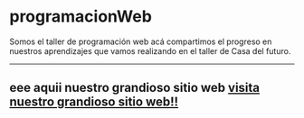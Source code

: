 # programacionWeb
Somos el taller de programación web acá compartimos el progreso en nuestros aprendizajes que vamos realizando en el taller de Casa del futuro.
*****
## eee aquii nuestro grandioso sitio web <a href="https://casa-del-futuro.github.io/programacionWeb/">visita nuestro grandioso sitio web!!</a>
